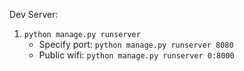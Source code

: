 Dev Server: 
1. `python manage.py runserver`
	- Specify port: `python manage.py runserver 8080`
	- Public wifi: `python manage.py runserver 0:8000`
